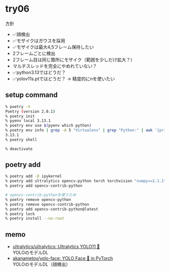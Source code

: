 # try06

方針

- ✅顔検出
- ✅モザイクはガウスを採用
- ✅モザイクは最大4,5フレーム保持したい
- 2フレームごとに検出
- 2フレーム目は同じ箇所にモザイク（範囲を少しだけ拡大？）
- マルチスレッドを完全にやめれていない？
- ✅python3.13ではどうだ？
- ✅yolov11s.ptではどうだ？ → 精度的にnを使いたい

## setup command

```bash
% poetry -V
Poetry (version 2.0.1)
% poetry init
% pyenv local 3.13.1
% poetry env use $(pyenv which python)
% poetry env info | grep -A 5 "Virtualenv" | grep "Python:" | awk '{print $2}'
3.13.1
% poetry shell

% deactivate
```

## poetry add

```bash
% poetry add -D ipykernel
% poetry add ultralytics opencv-python torch torchvision "numpy<=2.1.1"
% poetry add opencv-contrib-python

# opencv-contrib-pythonを使うため
% poetry remove opencv-python
% poetry remove opencv-contrib-python
% poetry add opencv-contrib-python@latest
% poetry lock
% poetry install --no-root
```

## memo

- [ultralytics/ultralytics: Ultralytics YOLO11 🚀](https://github.com/ultralytics/ultralytics)  
  YOLOのモデルDL
- [akanametov/yolo-face: YOLO Face 🚀 in PyTorch](https://github.com/akanametov/yolo-face?tab=readme-ov-file)  
  YOLOのモデルDL（顔検出）
